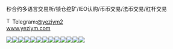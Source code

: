 秒合约多语言交易所/锁仓挖矿/IEO认购/币币交易/法币交易/杠杆交易<p dir="auto"><a target="_blank" rel="noopener noreferrer nofollow" href="https://camo.githubusercontent.com/d614d90677fbc2e34c7c62ebc68c82379d87a57c4beaf05af65fec7ba6b72e36/68747470733a2f2f63646e2d69636f6e732d706e672e666c617469636f6e2e636f6d2f3531322f323131312f323131313634362e706e67"><img src="https://camo.githubusercontent.com/d614d90677fbc2e34c7c62ebc68c82379d87a57c4beaf05af65fec7ba6b72e36/68747470733a2f2f63646e2d69636f6e732d706e672e666c617469636f6e2e636f6d2f3531322f323131312f323131313634362e706e67" alt="Telegram Icon" style="width: 16px; max-width: 100%;" data-canonical-src="https://cdn-icons-png.flaticon.com/512/2111/2111646.png"></a>Telegram:<a href="https://t.me/yeziym2" rel="nofollow">@yeziym2</a><br><a href="https://www.yeziym.com/">www.yeziym.com</a></p><img src="https://github.com/yeziym/cddHNAw2Vj/blob/main/qVT9f.png"><img src="https://github.com/yeziym/cddHNAw2Vj/blob/main/uUREv.png"><img src="https://github.com/yeziym/cddHNAw2Vj/blob/main/Ckba3.png"><img src="https://github.com/yeziym/cddHNAw2Vj/blob/main/ysRJ4.png"><img src="https://github.com/yeziym/cddHNAw2Vj/blob/main/EOMCL.png"><img src="https://github.com/yeziym/cddHNAw2Vj/blob/main/Rnk3L.png"><img src="https://github.com/yeziym/cddHNAw2Vj/blob/main/Dr802.png"><img src="https://github.com/yeziym/cddHNAw2Vj/blob/main/PWl3f.png"><img src="https://github.com/yeziym/cddHNAw2Vj/blob/main/G4nYx.png"><img src="https://github.com/yeziym/cddHNAw2Vj/blob/main/S1wKy.png"><img src="https://github.com/yeziym/cddHNAw2Vj/blob/main/C0xzf.png"><img src="https://github.com/yeziym/cddHNAw2Vj/blob/main/EaPJI.png"><img src="https://github.com/yeziym/cddHNAw2Vj/blob/main/ogE4h.png">
